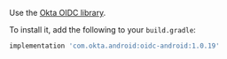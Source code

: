 Use the [Okta OIDC library](https://github.com/okta/okta-oidc-android).

To install it, add the following to your `build.gradle`:

```groovy
implementation 'com.okta.android:oidc-android:1.0.19'
```
